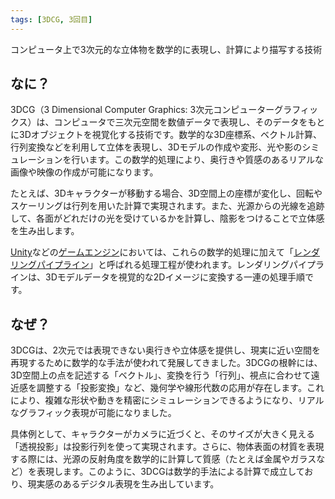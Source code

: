 ```yaml
---
tags: [3DCG, 3回目]
---
```


コンピュータ上で3次元的な立体物を数学的に表現し、計算により描写する技術

## なに？

3DCG（3 Dimensional Computer Graphics: 3次元コンピューターグラフィックス）は、コンピュータで三次元空間を数値データで表現し、そのデータをもとに3Dオブジェクトを視覚化する技術です。数学的な3D座標系、ベクトル計算、行列変換などを利用して立体を表現し、3Dモデルの作成や変形、光や影のシミュレーションを行います。この数学的処理により、奥行きや質感のあるリアルな画像や映像の作成が可能になります。

たとえば、3Dキャラクターが移動する場合、3D空間上の座標が変化し、回転やスケーリングは行列を用いた計算で実現されます。また、光源からの光線を追跡して、各面がどれだけの光を受けているかを計算し、陰影をつけることで立体感を生み出します。

[Unity](../STU/Unity)などの[ゲームエンジン](../か行/ゲームエンジン)においては、これらの数学的処理に加えて「[レンダリングパイプライン](../ら行/レンダリングパイプライン)」と呼ばれる処理工程が使われます。レンダリングパイプラインは、3Dモデルデータを視覚的な2Dイメージに変換する一連の処理手順です。

## なぜ？

3DCGは、2次元では表現できない奥行きや立体感を提供し、現実に近い空間を再現するために数学的な手法が使われて発展してきました。3DCGの根幹には、3D空間上の点を記述する「ベクトル」、変換を行う「行列」、視点に合わせて遠近感を調整する「投影変換」など、幾何学や線形代数の応用が存在します。これにより、複雑な形状や動きを精密にシミュレーションできるようになり、リアルなグラフィック表現が可能になりました。

具体例として、キャラクターがカメラに近づくと、そのサイズが大きく見える「透視投影」は投影行列を使って実現されます。さらに、物体表面の材質を表現する際には、光源の反射角度を数学的に計算して質感（たとえば金属やガラスなど）を表現します。このように、3DCGは数学的手法による計算で成立しており、現実感のあるデジタル表現を生み出しています。
